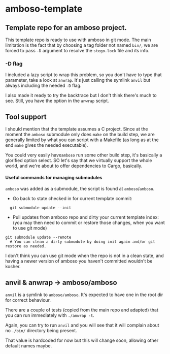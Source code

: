 # amboso-template

## Template repo for an amboso project. 

This template repo is ready to use with amboso in git mode.
The main limitation is the fact that by choosing a tag folder not named `bin/`, we are forced to pass `-D` argument to resolve the `stego.lock` file and its info.

### -D flag

I included a lazy script to wrap this problem, so you don't have to type that parameter, take a look at `anwrap`.
It's just calling the symlink `anvil` but always including the needed `-D` flag.

I also made it ready to try the backtrace but I don't think there's much to see. Still, you have the option in the `anwrap` script.

## Tool support

I should mention that the template assumes a C project.
Since at the moment the `amboso` submodule only does `make` on the build step, we are generally limited by what you can script with a Makefile (as long as at the end `make` gives the needed executable). 

You could very easily have`amboso` run some other build step, it's basically a glorified option select. SO let's say that we virtually support the whole world, and we're about to offer dependencies to Cargo, basically.

#### Useful commands for managing submodules

`amboso` was added as a submodule, the script is found at `amboso`/`amboso`.

- Go back to state checked in for current template commit:

```
  git submodule update --init
```
- Pull updates from amboso repo and dirty your current template index:  (you may then need to commit or restore those changes, when you want to use git mode)

```
git submodule update --remote
  # You can clean a dirty submodule by doing init again and/or git restore as needed.
```

I don't think you can use git mode when the repo is not in a clean state, and having a newer version of amboso you haven't committed wouldn't be kosher.

## anvil & anwrap -> amboso/amboso

`anvil` is a symlink to `amboso/amboso`. It's expected to have one in the root dir for correct behaviour.

There are a couple of tests (copied from the main repo and adapted) that you can run immediately with `./anwrap -t`.

Again, you can try to run `anvil` and you will see that it will complain about no `./bin/` directory being present.

That value is hardcoded for now but this will change soon,  allowing other default names maybe.

